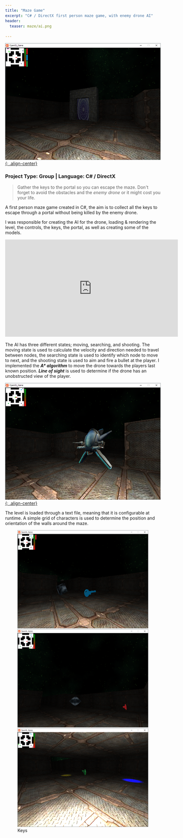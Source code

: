 ```yaml
---
title: "Maze Game"
excerpt: "C# / DirectX first person maze game, with enemy drone AI"
header:
  teaser: maze/ai.png

---
```


[![Action shot](/images/maze/portal.png){: .align-center}](/images/maze/portal.png)

### Project Type: Group | Language: C# / DirectX

> Gather the keys to the portal so you can escape the maze. Don't forget to avoid the obstacles and the *enemy drone* or it might cost you your life.

A first person maze game created in C#, the aim is to collect all the keys to escape through a portal without being killed by the enemy drone.

I was responsible for creating the AI for the drone, loading & rendering the level, the controls, the keys, the portal, as well as creating some of the models.

<iframe width="560" height="315" src="https://www.youtube.com/embed/gLApiZZPFuY" frameborder="0" allowfullscreen></iframe>

The AI has three different states; moving, searching, and shooting. The moving state is used to calculate the velocity and direction needed to travel between nodes, the searching state is used to identify which node to move to next, and the shooting state is used to aim and fire a bullet at the player. I implemented the ***A\* algorithm*** to move the drone towards the players last known position. ***Line of sight*** is used to determine if the drone has an unobstructed view of the player.

[![Action shot](/images/maze/ai.png){: .align-center}](/images/maze/ai.png)

The level is loaded through a text file, meaning that it is configurable at runtime. A simple grid of characters is used to determine the position and orientation of the walls around the maze.

<figure class="third">
	<a href="/images/maze/blue.png"><img src="/images/maze/blue.png"></a>
	<a href="/images/maze/red.png"><img src="/images/maze/red.png"></a>
	<a href="/images/maze/green.png"><img src="/images/maze/green.png"></a>
	<figcaption>Keys</figcaption>
</figure>



